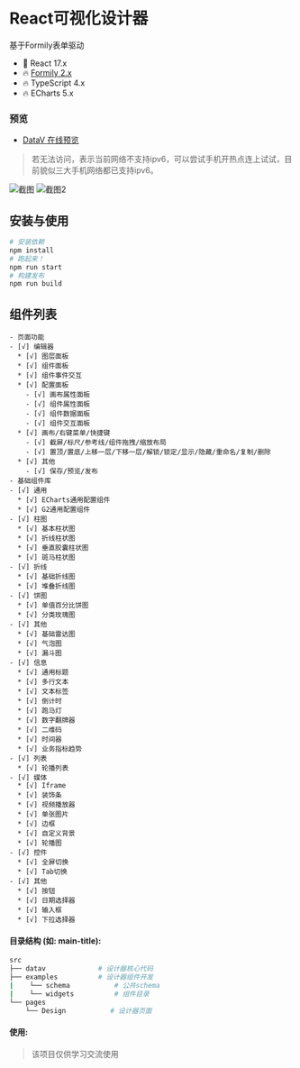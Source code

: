 # React可视化设计器
基于Formily表单驱动
* 💪 React 17.x
* 🔥 [Formily 2.x](https://formilyjs.org/zh-CN)
* 🔥 TypeScript 4.x
* 🔥 ECharts 5.x

### 预览
- [DataV 在线预览](http://www.userhu.top:81)

> 若无法访问，表示当前网络不支持ipv6，可以尝试手机开热点连上试试，目前貌似三大手机网络都已支持ipv6。

![截图](https://repository-images.githubusercontent.com/452603611/62ec66d4-fdb1-4179-9a73-c1576502dbfd)
![截图2](https://repository-images.githubusercontent.com/452603611/e609c4a0-145d-4198-950c-e00b9522d429)

## 安装与使用

```bash
# 安装依赖
npm install
# 跑起来！
npm run start
# 构建发布
npm run build
```
## 组件列表

```
- 页面功能
- [√] 编辑器
  * [√] 图层面板
  * [√] 组件面板
  * [√] 组件事件交互
  * [√] 配置面板
    - [√] 画布属性面板
    - [√] 组件属性面板
    - [√] 组件数据面板
    - [√] 组件交互面板
  * [√] 画布/右键菜单/快捷键
    - [√] 截屏/标尺/参考线/组件拖拽/缩放布局
    - [√] 置顶/置底/上移一层/下移一层/解锁/锁定/显示/隐藏/重命名/复制/删除
  * [√] 其他
    - [√] 保存/预览/发布
- 基础组件库
- [√] 通用
  * [√] ECharts通用配置组件
  * [√] G2通用配置组件
- [√] 柱图
  * [√] 基本柱状图
  * [√] 折线柱状图
  * [√] 垂直胶囊柱状图
  * [√] 斑马柱状图
- [√] 折线
  * [√] 基础折线图
  * [√] 堆叠折线图
- [√] 饼图
  * [√] 单值百分比饼图
  * [√] 分类玫瑰图
- [√] 其他
  * [√] 基础雷达图
  * [√] 气泡图
  * [√] 漏斗图
- [√] 信息
  * [√] 通用标题
  * [√] 多行文本
  * [√] 文本标签
  * [√] 倒计时
  * [√] 跑马灯
  * [√] 数字翻牌器
  * [√] 二维码
  * [√] 时间器
  * [√] 业务指标趋势
- [√] 列表
  * [√] 轮播列表
- [√] 媒体
  * [√] Iframe
  * [√] 装饰条
  * [√] 视频播放器
  * [√] 单张图片
  * [√] 边框
  * [√] 自定义背景
  * [√] 轮播图
- [√] 控件
  * [√] 全屏切换
  * [√] Tab切换
- [√] 其他
  * [√] 按钮
  * [√] 日期选择器
  * [√] 输入框
  * [√] 下拉选择器
```

#### 目录结构 (如: main-title):

```bash
src
├── datav             # 设计器核心代码
├── examples          # 设计器组件开发
|    └── schema           # 公共schema
|    └── widgets          # 组件目录
└── pages
    └── Design           # 设计器页面
```

#### 使用:

> 该项目仅供学习交流使用
